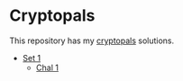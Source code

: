 # Cryptopals

This repository has my [cryptopals](https://cryptopals.com/) solutions.

- [Set 1](./pkg/set1/)
  - [Chal 1](./pkg/set1/chal1_test.go)
